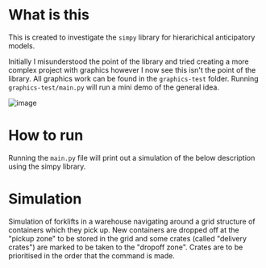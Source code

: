 # What is this 

This is created to investigate the `simpy` library for hierarichical anticipatory models. 

Initially I misunderstood the point of the library and tried creating a more complex project with graphics however I now see this isn't the point of the library. All graphics work can be found in the `graphics-test` folder. Running `graphics-test/main.py` will run a mini demo of the general idea. 

![image](https://github.com/TreasureJim/hierachical-models-anticipation/assets/71513440/7899b3eb-c226-47fe-b43e-87013fb5e342)

# How to run

Running the `main.py` file will print out a simulation of the below description using the simpy library.

# Simulation

Simulation of forklifts in a warehouse navigating around a grid structure of containers which they pick up. New containers are dropped off at the "pickup zone" to be stored in the grid and some crates (called "delivery crates") are marked to be taken to the "dropoff zone". Crates are to be prioritised in the order that the command is made. 
